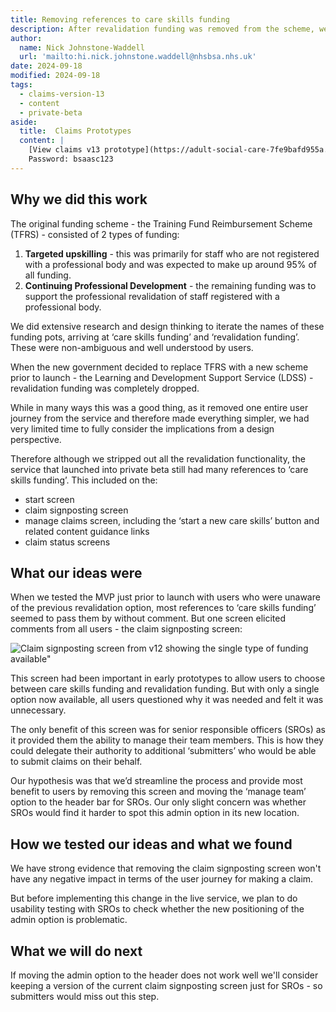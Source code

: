 ```yaml
---
title: Removing references to care skills funding
description: After revalidation funding was removed from the scheme, we no longer needed to refer to care skills funding.
author:
  name: Nick Johnstone-Waddell
  url: 'mailto:hi.nick.johnstone.waddell@nhsbsa.nhs.uk'
date: 2024-09-18
modified: 2024-09-18
tags:
  - claims-version-13
  - content
  - private-beta
aside:
  title:  Claims Prototypes
  content: |
    [View claims v13 prototype](https://adult-social-care-7fe9bafd955a.herokuapp.com/claims/prototypes/design/v13/) 
    Password: bsaasc123
---
```


## Why we did this work

The original funding scheme - the Training Fund Reimbursement Scheme (TFRS) - consisted of 2 types of funding:

1. **Targeted upskilling** - this was primarily for staff who are not registered with a professional body and was expected to make up around 95% of all funding.
2. **Continuing Professional Development** - the remaining funding was to support the professional revalidation of staff registered with a professional body.

We did extensive research and design thinking to iterate the names of these funding pots, arriving at ‘care skills funding’ and ‘revalidation funding’. These were non-ambiguous and well understood by users.

When the new government decided to replace TFRS with a new scheme prior to launch - the Learning and Development Support Service (LDSS) - revalidation funding was completely dropped.

While in many ways this was a good thing, as it removed one entire user journey from the service and therefore made everything simpler, we had very limited time to fully consider the implications from a design perspective.

Therefore although we stripped out all the revalidation functionality, the service that launched into private beta still had many references to ‘care skills funding’. This included on the:

* start screen
* claim signposting screen
* manage claims screen, including the ‘start a new care skills’ button and related content guidance links 
* claim status screens

## What our ideas were

When we tested the MVP just prior to launch with users who were unaware of the previous revalidation option, most references to ‘care skills funding’ seemed to pass them by without comment. But one screen elicited comments from all users - the claim signposting screen:

![Claim signposting screen from v12 showing the single type of funding available"](claim-signposting-v12.png "Claim signposting screen from v12 showing the single type of funding available")

This screen had been important in early prototypes to allow users to choose between care skills funding and revalidation funding. But with only a single option now available, all users questioned why it was needed and felt it was unnecessary.

The only benefit of this screen was for senior responsible officers (SROs) as it provided them the ability to manage their team members. This is how they could delegate their authority to additional ‘submitters’ who would be able to submit claims on their behalf.

Our hypothesis was that we’d streamline the process and provide most benefit to users by removing this screen and moving the ‘manage team’ option to the header bar for SROs. Our only slight concern was whether SROs would find it harder to spot this admin option in its new location.

## How we tested our ideas and what we found

We have strong evidence that removing the claim signposting screen won't have any negative impact in terms of the user journey for making a claim.

But before implementing this change in the live service, we plan to do usability testing with SROs to check whether the new positioning of the admin option is problematic.

## What we will do next

If moving the admin option to the header does not work well we'll consider keeping a version of the current claim signposting screen just for SROs - so submitters would miss out this step.